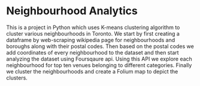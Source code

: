 # Neighbourhood Analytics
This is a project in Python which uses K-means clustering algorithm to cluster various neighbourhoods in Toronto. 
We start by first creating a dataframe by web-scraping wikipedia page for neighbourhoods and boroughs along with their postal codes.
Then based on the postal codes we add coordinates of every neighbourhood to the dataset and then start analyzing the dataset using Foursqaure api.
Using this API we explore each neighbourhood for top ten venues belonging to different categories. 
Finally we cluster the neighbourhoods and create a Folium map to depict the clusters.
